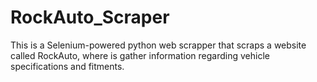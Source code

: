 # RockAuto_Scraper
This is a Selenium-powered python web scrapper that scraps a website called RockAuto, where is gather information regarding vehicle specifications and fitments.
